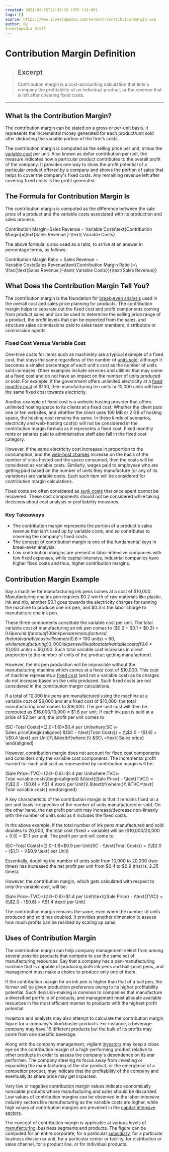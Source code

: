 ```yaml
---
created: 2021-02-25T22:32:15 (UTC +11:00)
tags: []
source: https://www.investopedia.com/terms/c/contributionmargin.asp
author: By
Investopedia Staff
---
```


# Contribution Margin Definition

> ## Excerpt
> Contribution margin is a cost-accounting calculation that tells a company the profitability of an individual product, or the revenue that is left after covering fixed costs.

---
## What Is the Contribution Margin?

The contribution margin can be stated on a gross or per-unit basis. It represents the incremental money generated for each product/unit sold after deducting the variable portion of the firm's costs.

The contribution margin is computed as the selling price per unit, minus the [variable cost](https://www.investopedia.com/terms/v/variablecost.asp) per unit. Also known as dollar contribution per unit, the measure indicates how a particular product contributes to the overall profit of the company. It provides one way to show the profit potential of a particular product offered by a company and shows the portion of sales that helps to cover the company's fixed costs. Any remaining revenue left after covering fixed costs is the profit generated.

## The Formula for Contribution Margin Is

The contribution margin is computed as the difference between the sale price of a product and the variable costs associated with its production and sales process.

Contribution Margin\=Sales Revenue − Variable Costs\\text{Contribution Margin}=\\text{Sales Revenue }-\\text{ Variable Costs}

The above formula is also used as a ratio, to arrive at an answer in percentage terms, as follows:

Contribution Margin Ratio \= Sales Revenue − Variable CostsSales Revenue\\text{Contribution Margin Ratio }=\\ \\frac{\\text{Sales Revenue }-\\text{ Variable Costs}}{\\text{Sales Revenue}}

## What Does the Contribution Margin Tell You?

The contribution margin is the foundation for [break-even analysis](https://www.investopedia.com/terms/b/breakevenanalysis.asp) used in the overall cost and sales price planning for products. The contribution margin helps to separate out the fixed cost and profit components coming from product sales and can be used to determine the selling price range of a product, the profit levels that can be expected from the sales, and structure sales commissions paid to sales team members, distributors or commission agents.

### Fixed Cost Versus Variable Cost

One-time costs for items such as machinery are a typical example of a fixed cost, that stays the same regardless of the number of [units sold](https://www.investopedia.com/terms/u/unitsales.asp), although it becomes a smaller percentage of each unit's cost as the number of units sold increases. Other examples include services and utilities that may come at a fixed cost and do not have an impact on the number of units produced or sold. For example, if the government offers unlimited electricity at a [fixed monthly cost](https://www.investopedia.com/ask/answers/032515/what-difference-between-variable-cost-and-fixed-cost-economics.asp) of $100, then manufacturing ten units or 10,000 units will have the same fixed cost towards electricity.

Another example of fixed cost is a website hosting provider that offers unlimited hosting space to its clients at a fixed cost. Whether the client puts one or ten websites, and whether the client uses 100 MB or 2 GB of hosting space, the hosting cost remains the same. In these kinds of scenarios, electricity and web-hosting cost(s) will not be considered in the contribution margin formula as it represents a fixed cost. Fixed monthly rents or salaries paid to administrative staff also fall in the fixed cost category.

However, if the same electricity cost increases in proportion to the consumption, and the [web-host charges](https://www.investopedia.com/articles/personal-finance/090715/8-best-cloud-storage-solutions-small-business.asp) increase on the basis of the number of sites hosted and the space consumed, then the costs will be considered as variable costs. Similarly, wages paid to employees who are getting paid based on the number of units they manufacture (or any of its variations) are variable costs. Each such item will be considered for contribution margin calculations.

Fixed costs are often considered as [sunk costs](https://www.investopedia.com/terms/s/sunkcost.asp) that once spent cannot be recovered. These cost components should not be considered while taking decisions about cost analysis or profitability measures.

### Key Takeaways

-   The contribution margin represents the portion of a product's sales revenue that isn't used up by variable costs, and so contributes to covering the company's fixed costs.
-   The concept of contribution margin is one of the fundamental keys in break-even analysis.
-   Low contribution margins are present in labor-intensive companies with few fixed expenses, while capital-intensive, industrial companies have higher fixed costs and thus, higher contribution margins.

## Contribution Margin Example

Say a machine for manufacturing ink pens comes at a cost of $10,000. Manufacturing one ink pen requires $0.2 worth of raw materials like plastic, ink and nib, another $0.1 goes towards the electricity charges for running the machine to produce one ink pen, and $0.3 is the labor charge to manufacture one ink pen.

These three components constitute the variable cost per unit. The total variable cost of manufacturing an ink pen comes to ($0.2 + $0.1 + $0.3) = $0.6 per unit. If a total of 100 ink pens are manufactured, the total variable cost will come to ($0.6 \* 100 units) = $60, while manufacturing 10,000 ink pens will lead to a total variable cost of ($0.6 \* 10,000 units) = $6,000. Such total variable cost increases in direct proportion to the number of units of the product getting manufactured.

However, the ink pen production will be impossible without the manufacturing machine which comes at a fixed cost of $10,000. This cost of machine represents a [fixed cost](https://www.investopedia.com/terms/f/fixedcost.asp) (and not a variable cost) as its charges do not increase based on the units produced. Such fixed costs are not considered in the contribution margin calculations.

If a total of 10,000 ink pens are manufactured using the machine at a variable cost of $6,000 and at a fixed cost of $10,000, the total manufacturing cost comes to $16,000. The per-unit cost will then be computed as $16,000/10,000 = $1.6 per unit. If each ink pen is sold at a price of $2 per unit, the profit per unit comes to

(SC−Total Costs)\=($2.0−$1.6)\=$0.4 per Unitwhere:SC \= Sales price\\begin{aligned} &(SC - \\text{Total Costs}) = (\\$2.0 - \\$1.6) = \\$0.4 \\text{ per Unit}\\\\ &\\textbf{where:}\\\\ &SC\\ =\\text{ Sales price} \\end{aligned}

However, contribution margin does not account for fixed cost components and considers only the variable cost components. The incremental profit earned for each unit sold as represented by contribution margin will be:

(Sale Price−TVC)\=($2.0−$0.6)\=$1.4 per Unitwhere:TVC\= Total variable costs\\begin{aligned} &\\text{(Sale Price} - \\text{TVC)} = (\\$2.0 - \\$0.6) = \\$1.4 \\text{ per Unit}\\\\ &\\textbf{where:}\\\\ &TVC=\\text{ Total variable costs} \\end{aligned}

A key characteristic of the contribution margin is that it remains fixed on a per unit basis irrespective of the number of units manufactured or sold. On the other hand, the net profit per unit may increase/decrease non-linearly with the number of units sold as it includes the fixed costs.

In the above example, if the total number of ink pens manufactured and sold doubles to 20,000, the total cost (fixed + variable) will be ($10,000/20,000 + 0.6) = $1.1 per unit. The profit per unit will come to:

(SC−Total Costs)\=($2.0−$1.1)\=$0.9 per Unit(SC - \\text{Total Costs)} = (\\$2.0 - \\$1.1) = \\$0.9 \\text{ per Unit}

Essentially, doubling the number of units sold from 10,000 to 20,000 (two times) has increased the net profit per unit from $0.4 to $0.9 (that is, 2.25 times).

However, the contribution margin, which gets calculated with respect to only the variable cost, will be:

(Sale Price−TVC)\=($2.0−$0.6)\=$1.4 per Unit\\text{(Sale Price} - \\text{TVC)} = (\\$2.0 - \\$0.6) = \\$1.4 \\text{ per Unit}

The contribution margin remains the same, even when the number of units produced and sold has doubled. It provides another dimension to assess how much profits can be realized by scaling up sales.

## Uses of Contribution Margin

The contribution margin can help company management select from among several possible products that compete to use the same set of manufacturing resources. Say that a company has a pen-manufacturing machine that is capable of producing both ink pens and ball-point pens, and management must make a choice to produce only one of them.

If the contribution margin for an ink pen is higher than that of a ball pen, the former will be given production preference owing to its higher profitability potential. Such decision-making is common to companies that manufacture a diversified portfolio of products, and management must allocate available resources in the most efficient manner to products with the highest profit potential.

Investors and analysts may also attempt to calculate the contribution margin figure for a company's blockbuster products. For instance, a beverage company may have 15 different products but the bulk of its profits may come from one specific beverage.

Along with the company management, vigilant [investors](https://www.investopedia.com/terms/i/investor.asp) may keep a close eye on the contribution margin of a high-performing product relative to other products in order to assess the company's dependence on its star performer. The company steering its focus away from investing or expanding the manufacturing of the star product, or the emergence of a competitor product, may indicate that the profitability of the company and eventually its share price may get impacted.

Very low or negative contribution margin values indicate economically nonviable products whose manufacturing and sales should be discarded. Low values of contribution margins can be observed in the labor-intensive industry sectors like manufacturing as the variable costs are higher, while high values of contribution margins are prevalent in the [capital-intensive sectors](https://www.investopedia.com/ask/answers/020915/which-types-industries-have-largest-capital-expenditures.asp).

The concept of contribution margin is applicable at various levels of [manufacturing](https://www.investopedia.com/terms/m/manufacturing.asp), business segments and products. The figure can be computed for an entire corporate, for a particular [subsidiary](https://www.investopedia.com/terms/s/subsidiary.asp), for a particular business division or unit, for a particular center or facility, for distribution or sales channel, for a product line, or for individual products.
